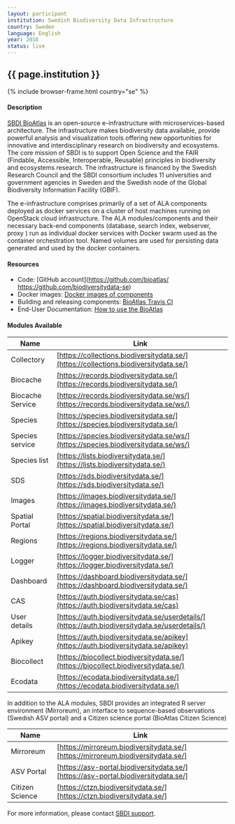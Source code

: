 ```yaml
---
layout: participant
institution: Swedish Biodiversity Data Infrastructure
country: Sweden
language: English
year: 2016
status: live
---
```


## {{ page.institution }}

{% include browser-frame.html country="se" %}

#### Description
[SBDI BioAtlas](https://biodiversitydata.se/) is an open-source e-infrastructure with microservices-based architecture. The infrastructure makes biodiversity data available, provide powerful analysis and visualization tools offering new opportunities for innovative and interdisciplinary research on biodiversity and ecosystems. The core mission of SBDI is to support Open Science and the FAIR (Findable, Accessible, Interoperable, Reusable) principles in biodiversity and ecosystems research. The infrastructure is financed by the Swedish Research Council and the SBDI consortium includes 11 universities and government agencies in Sweden and the Swedish node of the Global Biodiversity Information Facility (GBIF).

The e-infrastructure comprises primarily of a set of ALA components deployed as docker services on a cluster of host machines running on OpenStack cloud infrastructure. The ALA modules/components and their necessary back-end components (database, search index, webserver, proxy ) run as individual docker services with Docker swarm used as the container orchestration tool. Named volumes are used for persisting data generated and used by the docker containers.

#### Resources

- Code: [GitHub account](https://github.com/bioatlas/ https://github.com/biodiversitydata-se)
- Docker images: [Docker images of components](https://hub.docker.com/u/bioatlas/)
- Building and releasing components: [BioAtlas Travis CI](https://travis-ci.org/bioatlas/)
- End-User Documentation: [How to use the BioAtlas](https://docs.biodiversitydata.se/)

#### Modules Available

| Name             | Link                                                                                         |
|------------------|----------------------------------------------------------------------------------------------|
| Collectory       | [https://collections.biodiversitydata.se/](https://collections.biodiversitydata.se/)         |
| Biocache         | [https://records.biodiversitydata.se/](https://records.biodiversitydata.se/)                 |
| Biocache Service | [https://records.biodiversitydata.se/ws/](https://records.biodiversitydata.se/ws/)           |
| Species          | [https://species.biodiversitydata.se/](https://species.biodiversitydata.se/)                 |
| Species service  | [https://species.biodiversitydata.se/ws/](https://species.biodiversitydata.se/ws/)           |
| Species list     | [https://lists.biodiversitydata.se/](https://lists.biodiversitydata.se/)                     |
| SDS              | [https://sds.biodiversitydata.se/](https://sds.biodiversitydata.se/)                         |
| Images           | [https://images.biodiversitydata.se/](https://images.biodiversitydata.se/)                   |
| Spatial Portal   | [https://spatial.biodiversitydata.se/](https://spatial.biodiversitydata.se/)                 |
| Regions          | [https://regions.biodiversitydata.se/](https://regions.biodiversitydata.se/)                 |
| Logger           | [https://logger.biodiversitydata.se/](https://logger.biodiversitydata.se/)                   |
| Dashboard        | [https://dashboard.biodiversitydata.se/](https://dashboard.biodiversitydata.se/)             |
| CAS              | [https://auth.biodiversitydata.se/cas](https://auth.biodiversitydata.se/cas)                 |
| User details     | [https://auth.biodiversitydata.se/userdetails/](https://auth.biodiversitydata.se/userdetails/) |
| Apikey           | [https://auth.biodiversitydata.se/apikey](https://auth.biodiversitydata.se/apikey)           |
| Biocollect       | [https://biocollect.biodiversitydata.se/](https://biocollect.biodiversitydata.se/)           |
| Ecodata          | [https://ecodata.biodiversitydata.se/](https://ecodata.biodiversitydata.se/)                 |

In addition to the ALA modules, SBDI provides an integrated R server environment (Mirroreum), an interface to sequence-based observations (Swedish ASV portal) and a Citizen science portal (BioAtlas Citizen Science)

| Name             | Link                                                                                         |
|------------------|----------------------------------------------------------------------------------------------|
|Mirroreum         |[https://mirroreum.biodiversitydata.se/][https://mirroreum.biodiversitydata.se/]              |
|ASV Portal        |[https://asv-portal.biodiversitydata.se/][https://asv-portal.biodiversitydata.se/]            |
|Citizen Science   |[https://ctzn.biodiversitydata.se/][https://ctzn.biodiversitydata.se/]                        |

For more information, please contact [SBDI support](https://docs.biodiversitydata.se/support/).
